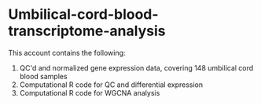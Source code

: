 # Umbilical-cord-blood-transcriptome-analysis
This account contains the following:

1. QC'd and normalized gene expression data, covering 148 umbilical cord blood samples
2. Computational R code for QC and differential expression
3. Computational R code for WGCNA analysis
